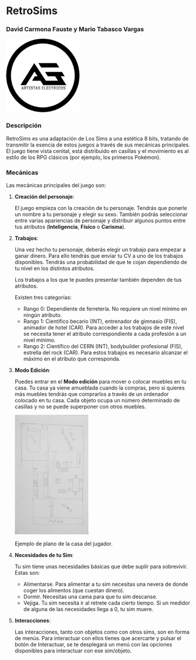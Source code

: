 # RetroSims
### David Carmona Fauste y Mario Tabasco Vargas
<img src="Readme-Images/AE.png" width="200" >

### Descripción
RetroSims es una adaptación de Los Sims a una
estética 8 bits, tratando de transmitir la esencia de estos juegos a través de sus
mecánicas principales. El juego tiene vista cenital, está distribuido en casillas y el movimiento es
al estilo de los RPG clásicos (por ejemplo, los primeros Pokémon).

### Mecánicas
Las mecánicas principales del juego son:
1. **Creación del personaje**:
  
      El juego empieza con la creación de tu personaje. Tendrás que ponerle un nombre
      a tu personaje y elegir su sexo. También podrás seleccionar entre 
      varias apariencias de personaje y distribuir algunos puntos entre tus atributos (**Inteligencia**, **Físico** o **Carisma**). 
  
2. **Trabajos**:

      Una vez hecho tu personaje, deberás elegir un trabajo para empezar a ganar dinero.
      Para ello tendrás que enviar tu CV a uno de los trabajos disponibles.
      Tendrás una probabilidad de que te cojan dependiendo de tu nivel en los distintos atributos.
  
      Los trabajos a los que te puedes presentar también dependen de tus atributos.

      Existen tres categorías:
      * Rango 0: Dependiente de ferretería. No requiere un nivel mínimo en ningún atributo.
      * Rango 1: Científico becario (INT), entrenador de gimnasio (FIS), 
      animador de hotel (CAR).
      Para acceder a los trabajos de este nivel se necesita tener el atributo
      correspondiente a cada profesión a un nivel mínimo.
      * Rango 2: Científico del CERN (INT), bodybuilder profesional (FIS),
      estrella del rock (CAR).
      Para estos trabajos es necesario alcanzar el máximo en el atributo que corresponda.
    
    
3. **Modo Edición**:
      
      Puedes entrar en el **Modo edición** para mover o colocar muebles en tu casa.
      Tu casa ya viene amueblada cuando la compras, pero si quieres más muebles tendrás que comprarlos 
      a través de un ordenador colocado en tu casa.
      Cada objeto ocupa un número determinado de casillas y no se puede superponer con otros muebles.
  
      <img src="Readme-Images/plano.jpg" width="200" >
      
      Ejemplo de plano de la casa del jugador.
  
  
4. **Necesidades de tu Sim**:
      
      Tu sim tiene unas necesidades básicas que debe suplir para sobrevivir. Estas son:
      - Alimentarse. Para alimentar a tu sim necesitas una nevera de donde coger los alimentos (que cuestan dinero).
      - Dormir. Necesitas una cama para que tu sim descanse.
      - Vejiga. Tu sim necesita ir al retrete cada cierto tiempo.
      Si un medidor de alguna de las necesidades llega a 0, tu sim muere.
  
5. **Interacciones**:
      
      Las interacciones, tanto con objetos como con otros sims, son en forma de menús. 
      Para interactuar con ellos tienes que acercarte y pulsar el botón de Interactuar, se te desplegará
      un menú con las opciones disponibles para interactuar con ese sim/objeto.
